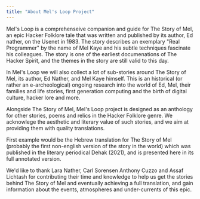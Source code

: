 ```yaml
---
title: "About Mel's Loop Project"
---
```


Mel's Loop is a comprehenseive companion and guide for The Story of Mel, an epic Hacker Folklore tale that was written and published by its author, Ed nather, on the Usenet in 1983. The story describes an exemplary "Real Programmer" by the name of Mel Kaye and his subtle techniques fascinate his colleagues. The story is one of the earliest documenations of The Hacker Spirit, and the themes in the story are still valid to this day.

In Mel's Loop we will also collect a lot of sub-stories around The Story of Mel, its author, Ed Nather, and Mel Kaye himself. This is an historical (or rather an e-archeological) ongoing research into the world of Ed, Mel, their families and life stories, first generation computing and the birth of digital culture, hacker lore and more.

Alongside The Story of Mel, Mel's Loop project is designed as an anthology for other stories, poems and relics in the Hacker Folklore genre. We acknowlege the aesthetic and literary value of such stories, and we aim at providing them with quality translations.

First example would be the Hebrew translation for The Story of Mel (probably the first non-english version of the story in the world) which was published in the literary periodical Dehak (2021), and is presented here in its full annotated version.

We'd like to thank Lara Nather, Carl Sorensen Anthony Cuzzo and Assaf Lichtash for contributing their time and knowledge to help us get the stories behind The Story of Mel and eventually achieving a full translation, and gain information about the events, atmospheres and under-currents of this epic.
